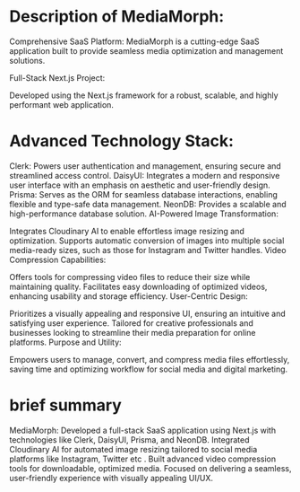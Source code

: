# Description of MediaMorph:

Comprehensive SaaS Platform: MediaMorph is a cutting-edge SaaS application built to provide seamless media optimization and management solutions.

Full-Stack Next.js Project:

Developed using the Next.js framework for a robust, scalable, and highly performant web application.

# Advanced Technology Stack:

Clerk: Powers user authentication and management, ensuring secure and streamlined access control.
DaisyUI: Integrates a modern and responsive user interface with an emphasis on aesthetic and user-friendly design.
Prisma: Serves as the ORM for seamless database interactions, enabling flexible and type-safe data management.
NeonDB: Provides a scalable and high-performance database solution.
AI-Powered Image Transformation:

Integrates Cloudinary AI to enable effortless image resizing and optimization.
Supports automatic conversion of images into multiple social media-ready sizes, such as those for Instagram and Twitter handles.
Video Compression Capabilities:

Offers tools for compressing video files to reduce their size while maintaining quality.
Facilitates easy downloading of optimized videos, enhancing usability and storage efficiency.
User-Centric Design:

Prioritizes a visually appealing and responsive UI, ensuring an intuitive and satisfying user experience.
Tailored for creative professionals and businesses looking to streamline their media preparation for online platforms.
Purpose and Utility:

Empowers users to manage, convert, and compress media files effortlessly, saving time and optimizing workflow for social media and digital marketing.


# brief summary
MediaMorph: Developed a full-stack SaaS application using Next.js with technologies like  Clerk, DaisyUI, Prisma, and NeonDB. Integrated Cloudinary AI for automated image resizing tailored to social media platforms like Instagram, Twitter etc . Built advanced video compression tools for downloadable, optimized media. Focused on delivering a seamless, user-friendly experience with visually appealing UI/UX.

